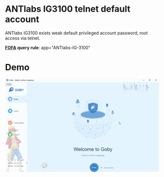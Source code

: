 # ANTlabs IG3100 telnet default account

ANTlabs IG3100 exists weak default privileged account password, root access via telnet.

**[FOFA](https://fofa.so/result?qbase64=YXBwPSJBTlRsYWJzLUlHLTMxMDAi) query rule**: app="ANTlabs-IG-3100"

# Demo

![](antlabs_default_account.gif)
